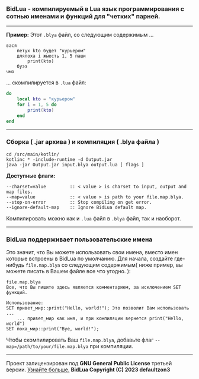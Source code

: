 ### BidLua - компилируемый в Lua язык программирования c сотнью именами и функций для "четких" парней.
***
**Пример:** Этот `.blya` файл, со следующим содержимым ...
```
вася
    петух kto будет "курьером"
    длялоха i жыесть 1, 5 паши
        print(kto)
    буээ 
чмо
```
... скомпилируется в `.lua` файл:
```lua
do
    local kto = "курьером"
    for i = 1, 5 do
        print(kto)
    end
end 
```

***
### Сборка ( .jar архива ) и компиляция ( .blya файла )
```shell
cd /src/main/kotlin/
kotlinc * -include-runtime -d Output.jar
java -jar Output.jar input.blya output.lua [ flags ]
```
**Доступные флаги:**
```shell
--charset=value         :: < value > is charset to input, output and map files.
--map=value             :: < value > is path to your file.map.blya.
--stop-on-error         :: Stop compiling on get error.
--ignore-default-map    :: Ignore BidLua default map.
```
Компилировать можно как и `.lua` файл в `.blya` файл, так и наоборот.
***
### BidLua поддерживает пользовательские имена
Это значит, что Вы можете использовать свои имена, вместо имен которые встроены в BidLua по умолчанию. 
Для начала, создайте где-нибудь `file.map.blya` со следующим содержимым( ниже пример, вы можете писать в Вашем файле все что угодно. ):
```
file.map.blya
Все, что Вы пишите здесь является комментарием, за исключением SET функций.

Использование:
SET привет_мир::print("Hello, world!"); Это позволит Вам использовать ...
    ... привет_мир как имя, и при компиляции вернется print("Hello, world")
SET пока_мир::print("Bye, world!");
```
Чтобы скомпилировать Ваш `file.map.blya`, добавьте флаг `--map=/path/to/your/file.map.blya` при компиляции.
***
Проект залицензирован под **GNU General Public License** третьей версии. [Узнайте больше.](https://github.com/defaultzon3/BidLua/blob/main/LICENSE)
**BidLua Copyright (C) 2023 defaultzon3**
